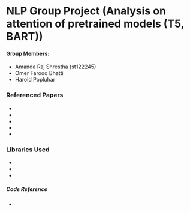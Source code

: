 # NLP Group Project (Analysis on attention of pretrained models (T5, BART))

#### Group Members:
- Amanda Raj Shrestha (st122245)
- Omer Farooq Bhatti
- Harold Popluhar

### Referenced Papers
- [What Does BERT Look At? An Analysis of BERT's Attention]: https://arxiv.org/abs/1906.04341

- [Do Transformer Attention Heads Provide Transparency in Abstractive Summarization]: https://arxiv.org/abs/1907.00570

- [BART: Denoising Sequence-to-Sequence Pre-training for Natural Language Generation, Translation, and Comprehension]: https://arxiv.org/abs/1910.13461

- [BERT: Pre-training of Deep Bidirectional Transformers for Language Understanding]: https://arxiv.org/abs/1810.04805

- [Exploring the Limits of Transfer Learning with a Unified Text-to-Text Transformer]: https://arxiv.org/abs/1910.10683

 

### Libraries Used

- [Hugging Face]: https://huggingface.co
- [Ecco]: https://github.com/jalammar/ecco
- [BERTviz]: https://github.com/jessevig/bertviz#:~:text=BertViz%20is%20an%20interactive%20tool,that%20supports%20most%20Huggingface%20models.

##### Code Reference
- [clarkkev/attention-analysis]: https://github.com/clarkkev/attention-analysis

